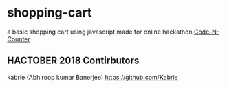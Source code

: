# shopping-cart
a basic shopping cart using javascript
made for online hackathon <a href="https://www.hackerearth.com/cnc/">Code-N-Counter</a>

## HACTOBER 2018 Contirbutors 
  kabrie (Abhiroop kumar Banerjee)
  https://github.com/Kabrie
